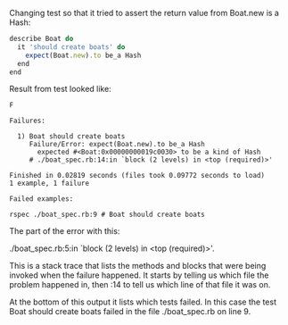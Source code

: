 Changing test so that it tried to assert the return value from Boat.new is a Hash: 

```javascript
describe Boat do
  it 'should create boats' do
    expect(Boat.new).to be_a Hash
  end
end
```

Result from test looked like:

```
F

Failures:

  1) Boat should create boats
     Failure/Error: expect(Boat.new).to be_a Hash
       expected #<Boat:0x00000000019c0030> to be a kind of Hash
     # ./boat_spec.rb:14:in `block (2 levels) in <top (required)>'

Finished in 0.02819 seconds (files took 0.09772 seconds to load)
1 example, 1 failure

Failed examples:

rspec ./boat_spec.rb:9 # Boat should create boats

```
The part of the error with this:

  ./boat_spec.rb:5:in `block (2 levels) in <top (required)>'. 

  This is a stack trace that lists the methods and blocks that were being invoked when the failure happened. It starts by telling us which file the problem happened in, then :14 to tell us which line of that file it was on.

  At the bottom of this output it lists which tests failed. In this case the test Boat should create boats failed in the file ./boat_spec.rb on line 9.

